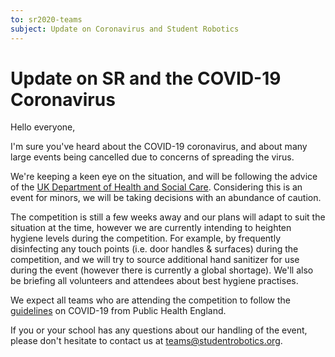 ```yaml
---
to: sr2020-teams
subject: Update on Coronavirus and Student Robotics
---
```


# Update on SR and the COVID-19 Coronavirus

Hello everyone, 

I'm sure you've heard about the COVID-19 coronavirus, and about many large events being cancelled due to concerns of spreading the virus.

We're keeping a keen eye on the situation, and will be following the advice of the [UK Department of Health and Social Care][uk-coronavirus-page]. Considering this is an event for minors, we will be taking decisions with an abundance of caution.

The competition is still a few weeks away and our plans will adapt to suit the situation at the time, however we are currently intending to heighten hygiene levels during the competition. For example, by frequently disinfecting any touch points (i.e. door handles & surfaces) during the competition, and we will try to source additional hand sanitizer for use during the event (however there is currently a global shortage). We'll also be briefing all volunteers and attendees about best hygiene practises.

We expect all teams who are attending the competition to follow the [guidelines][phe-guidelines] on COVID-19 from Public Health England.

If you or your school has any questions about our handling of the event, please don't hesitate to contact us at teams@studentrobotics.org.

[uk-coronavirus-page]: https://www.gov.uk/guidance/coronavirus-covid-19-information-for-the-public
[returning-travellers]: https://www.gov.uk/guidance/coronavirus-covid-19-information-for-the-public#returning-travellers
[phe-guidelines]: https://www.gov.uk/government/publications/guidance-to-educational-settings-about-covid-19/guidance-to-educational-settings-about-covid-19
